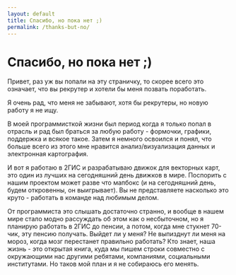 ```yaml
---
layout: default
title: Спасибо, но пока нет ;)
permalink: /thanks-but-no/
---
```


# Спасибо, но пока нет ;)

Привет, раз уж вы попали на эту страничку, то скорее всего это означает, что вы рекрутер и хотели бы меня позвать поработать.

Я очень рад, что меня не забывают, хотя бы рекрутеры, но новую работу я не ищу.

В моей программисткой жизни был период когда я только попал в отрасль и рад был браться за любую работу - формочки, графики, поддержка и всякое такое. Затем я немного освоился и понял, что больше всего из этого мне нравится анализ/визуализация данных и электронная картография.

И вот я работаю в 2ГИС и разрабатываю движок для векторных карт, это один из лучших на сегодняшний день движков в мире. Поспорить с нашим проектом может разве что мапбокс (и на сегодняшний день, будем откровенны, он выигрывает). Вы не представляете насколько это круто - работать в команде над любимым делом. 

От программиста это слышать достаточно странно, и вообще в нашем мире стало модно рассуждать об этом как о несбыточном, но я планирую работать в 2ГИС до пенсии, а потом, когда мне стукнет 70-чик, эту пенсию получать. Выйдет ли у меня? Не выпизднут ли меня на мороз, когда мозг перестанет правильно работать? Кто знает, наша жизнь - это открытая книга, куда мы пишем строки совместно с окружающими нас другими ребятами, компаниями, социальными институтами. Но таков мой план и я не собираюсь его менять.

